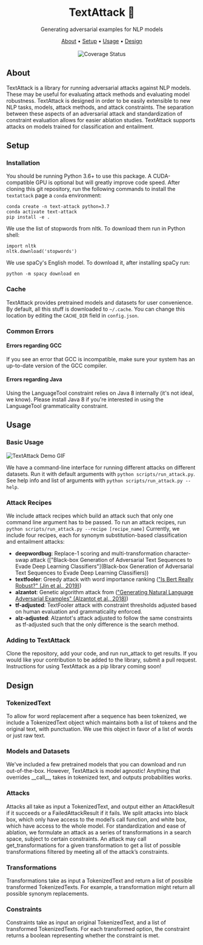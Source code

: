 <h1 align="center">TextAttack 🐙</h1>

<p align="center">Generating adversarial examples for NLP models</p>

<p align="center">
  <a href="#about">About</a> •
  <a href="#setup">Setup</a> •
  <a href="#usage">Usage</a> •
  <a href="#design">Design</a> 
  <br> <br>
  <img src="https://travis-ci.com/UVA-MachineLearningBioinformatics/TextAttack.svg?token=Kpx8qxw1sbsdXyhVxRq3&branch=master" alt="Coverage Status">

</p>
  
## About

TextAttack is a library for running adversarial attacks against NLP models. These may be useful for evaluating attack methods and evaluating model robustness. TextAttack is designed in order to be easily extensible to new NLP tasks, models, attack methods, and attack constraints. The separation between these aspects of an adversarial attack and standardization of constraint evaluation allows for easier ablation studies. TextAttack supports attacks on models trained for classification and entailment.

## Setup

### Installation

You should be running Python 3.6+ to use this package. A CUDA-compatible GPU is optional but will greatly improve code speed. After cloning this git repository, run the following commands to install the `textattack` page a `conda` environment:

```
conda create -n text-attack python=3.7
conda activate text-attack
pip install -e .
```

We use the list of stopwords from nltk. To download them run in Python shell:

```
import nltk
nltk.download('stopwords')
```

We use spaCy's English model. To download it, after installing spaCy run:

```
python -m spacy download en
```

### Cache
TextAttack provides pretrained models and datasets for user convenience. By default, all this stuff is downloaded to `~/.cache`. You can change this location by editing the `CACHE_DIR` field in `config.json`.

### Common Errors

#### Errors regarding GCC
If you see an error that GCC is incompatible, make sure your system has an up-to-date version of the GCC compiler.

#### Errors regarding Java
Using the LanguageTool constraint relies on Java 8 internally (it's not ideal, we know). Please install Java 8 if you're interested in using the LanguageTool grammaticality constraint.

## Usage

### Basic Usage

![TextAttack Demo GIF](https://i.imgur.com/hOCDhQf.gif)

We have a command-line interface for running different attacks on different datasets. Run it with default arguments with `python scripts/run_attack.py`. See help info and list of arguments with `python scripts/run_attack.py --help`.

### Attack Recipes

We include attack recipes which build an attack such that only one command line argument has to be passed. To run an attack recipes, run `python scripts/run_attack.py --recipe [recipe_name]`
Currently, we include four recipes, each for synonym substitution-based classification and entailment attacks:
- **deepwordbug**: Replace-1 scoring and multi-transformation character-swap attack (["Black-box Generation of Adversarial Text Sequences to Evade Deep Learning Classifiers"](Black-box Generation of Adversarial Text Sequences to Evade Deep Learning Classifiers))
- **textfooler**: Greedy attack with word importance ranking (["Is Bert Really Robust?" (Jin et al., 2019)](https://arxiv.org/abs/1907.11932))
- **alzantot**: Genetic algorithm attack from (["Generating Natural Language Adversarial Examples" (Alzantot et al., 2018)](https://arxiv.org/abs/1804.07998))
- **tf-adjusted**: TextFooler attack with constraint thresholds adjusted based on human evaluation and grammaticality enforced.
- **alz-adjusted**: Alzantot's attack adjusted to follow the same constraints as tf-adjusted such that the only difference is the search method.

### Adding to TextAttack

Clone the repository, add your code, and run run\_attack to get results. If you would like your contribution to be added to the library, submit a pull request. Instructions for using TextAttack as a pip library coming soon!

## Design

### TokenizedText

To allow for word replacement after a sequence has been tokenized, we include a TokenizedText object which maintains both a list of tokens and the original text, with punctuation. We use this object in favor of a list of words or just raw text.

### Models and Datasets

We've included a few pretrained models that you can download and run out-of-the-box. However, TextAttack is model agnostic! Anything that overrides \_\_call\_\_, takes in tokenized text, and outputs probabilities works. 

### Attacks

Attacks all take as input a TokenizedText, and output either an AttackResult if it succeeds or a FailedAttackResult if it fails. We split attacks into black box, which only have access to the model’s call function, and white box, which have access to the whole model. For standardization and ease of ablation, we formulate an attack as a series of transformations in a search space, subject to certain constraints. An attack may call get\_transformations for a given transformation to get a list of possible transformations filtered by meeting all of the attack’s constraints.

### Transformations

Transformations take as input a TokenizedText and return a list of possible transformed TokenizedTexts. For example, a transformation might return all possible synonym replacements.

### Constraints

Constraints take as input an original TokenizedText, and a list of transformed TokenizedTexts. For each transformed option, the constraint returns a boolean representing whether the constraint is met.
